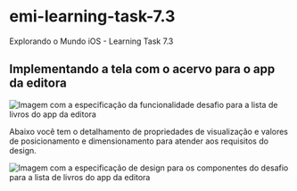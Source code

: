 # emi-learning-task-7.3
Explorando o Mundo iOS - Learning Task 7.3

## Implementando a tela com o acervo para o app da editora

![Imagem com a especificação da funcionalidade desafio para a lista de livros do app da editora](https://raw.githubusercontent.com/zup-academy/materiais-publicos-treinamentos/main/explorando-o-mundo-ios/imagens/collection-views-lt3-especificacao-alvo.jpg?raw=true)

Abaixo você tem o detalhamento de propriedades de visualização e valores de posicionamento e dimensionamento para atender aos requisitos do design.

![Imagem com a especificação de design para os componentes do desafio para a lista de livros do app da editora](https://raw.githubusercontent.com/zup-academy/materiais-publicos-treinamentos/main/explorando-o-mundo-ios/imagens/collection-views-lt3-especificacao-de-design.jpg?raw=true)

